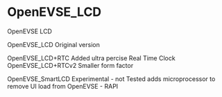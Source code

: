 # OpenEVSE_LCD
OpenEVSE LCD 

OpenEVSE_LCD  Original version

OpenEVSE_LCD+RTC  Added ultra percise Real Time Clock
OpenEVSE_LCD+RTCv2 Smaller form factor

OpenEVSE_SmartLCD Experimental - not Tested adds microprocessor to remove UI load from OpenEVSE - RAPI 

